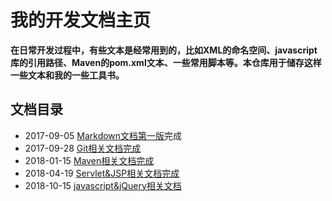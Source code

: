# 我的开发文档主页


**在日常开发过程中，有些文本是经常用到的，比如XML的命名空间、javascript库的引用路径、Maven的pom.xml文本、一些常用脚本等。本仓库用于储存这样一些文本和我的一些工具书。**

## 文档目录

* 2017-09-05 [Markdown文档第一版](markdown/user_guide.md)完成
* 2017-09-28 [Git相关文档完成](git)
* 2018-01-15 [Maven相关文档完成](maven/maven.md)
* 2018-04-19 [Servlet&JSP相关文档完成](JavaWeb)
* 2018-10-15 [javascript&jQuery相关文档](javascript)
